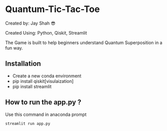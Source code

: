 # Quantum-Tic-Tac-Toe

Created by: Jay Shah :sunglasses:

Created Using: Python, Qiskit, Streamlit 
    
The Game is built to help beginners understand Quantum Superposition in a fun way.

## Installation
 * Create a new conda environment
 * pip install qiskit[visulaization]
 * pip install streamlit

## How to run the app.py ?

Use this command in anaconda prompt 

```
streamlit run app.py
```
